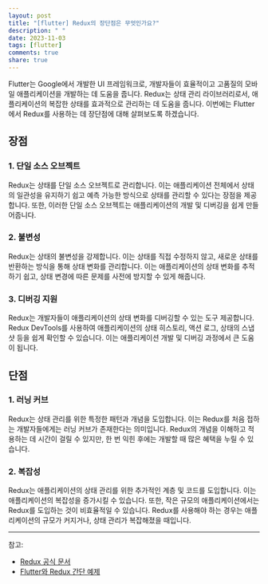 ```yaml
---
layout: post
title: "[flutter] Redux의 장단점은 무엇인가요?"
description: " "
date: 2023-11-03
tags: [flutter]
comments: true
share: true
---
```


Flutter는 Google에서 개발한 UI 프레임워크로, 개발자들이 효율적이고 고품질의 모바일 애플리케이션을 개발하는 데 도움을 줍니다. Redux는 상태 관리 라이브러리로서, 애플리케이션의 복잡한 상태를 효과적으로 관리하는 데 도움을 줍니다. 이번에는 Flutter에서 Redux를 사용하는 데 장단점에 대해 살펴보도록 하겠습니다.

## 장점

### 1. 단일 소스 오브젝트

Redux는 상태를 단일 소스 오브젝트로 관리합니다. 이는 애플리케이션 전체에서 상태의 일관성을 유지하기 쉽고 예측 가능한 방식으로 상태를 관리할 수 있다는 장점을 제공합니다. 또한, 이러한 단일 소스 오브젝트는 애플리케이션의 개발 및 디버깅을 쉽게 만들어줍니다.

### 2. 불변성

Redux는 상태의 불변성을 강제합니다. 이는 상태를 직접 수정하지 않고, 새로운 상태를 반환하는 방식을 통해 상태 변화를 관리합니다. 이는 애플리케이션의 상태 변화를 추적하기 쉽고, 상태 변경에 따른 문제를 사전에 방지할 수 있게 해줍니다.

### 3. 디버깅 지원

Redux는 개발자들이 애플리케이션의 상태 변화를 디버깅할 수 있는 도구 제공합니다. Redux DevTools를 사용하여 애플리케이션의 상태 히스토리, 액션 로그, 상태의 스냅샷 등을 쉽게 확인할 수 있습니다. 이는 애플리케이션 개발 및 디버깅 과정에서 큰 도움이 됩니다.

## 단점

### 1. 러닝 커브

Redux는 상태 관리를 위한 특정한 패턴과 개념을 도입합니다. 이는 Redux를 처음 접하는 개발자들에게는 러닝 커브가 존재한다는 의미입니다. Redux의 개념을 이해하고 적용하는 데 시간이 걸릴 수 있지만, 한 번 익힌 후에는 개발할 때 많은 혜택을 누릴 수 있습니다.

### 2. 복잡성

Redux는 애플리케이션의 상태 관리를 위한 추가적인 계층 및 코드를 도입합니다. 이는 애플리케이션의 복잡성을 증가시킬 수 있습니다. 또한, 작은 규모의 애플리케이션에서는 Redux를 도입하는 것이 비효율적일 수 있습니다. Redux를 사용해야 하는 경우는 애플리케이션의 규모가 커지거나, 상태 관리가 복잡해졌을 때입니다.

---

참고:    
- [Redux 공식 문서](https://redux.js.org/introduction/getting-started)
- [Flutter와 Redux 간단 예제](https://fireship.io/lessons/flutter-redux-beginners-tutorial/)